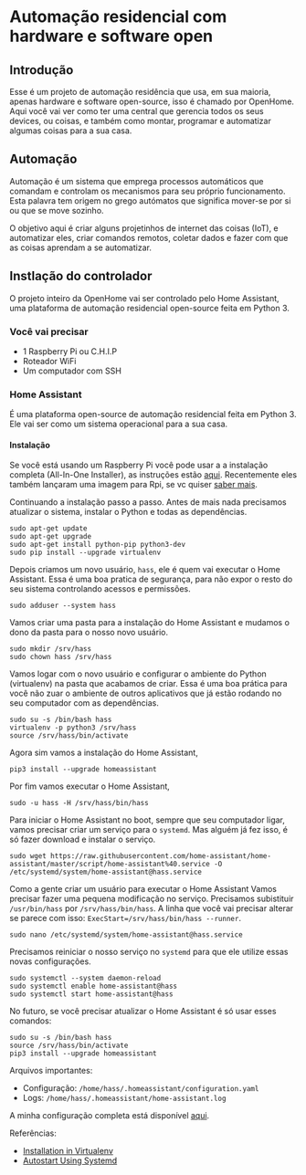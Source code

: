 # Automação residencial com hardware e software open

## Introdução

Esse é um projeto de automação residência que usa, em sua maioria, apenas hardware e software open-source, isso é chamado por OpenHome. Aqui você vai ver como ter uma central que gerencia todos os seus devices, ou coisas, e também como montar, programar e automatizar algumas coisas para a sua casa.

## Automação

Automação é um sistema que emprega processos automáticos que comandam e controlam os mecanismos para seu próprio funcionamento. Esta palavra tem origem no grego autómatos que significa mover-se por si ou que se move sozinho.

O objetivo aqui é criar alguns projetinhos de internet das coisas (IoT), e automatizar eles, criar comandos remotos, coletar dados e fazer com que as coisas aprendam a se automatizar.

## Instlação do controlador

O projeto inteiro da OpenHome vai ser controlado pelo Home Assistant, uma plataforma de automação residencial open-source feita em Python 3.

### Você vai precisar

* 1 Raspberry Pi ou C.H.I.P
* Roteador WiFi
* Um computador com SSH

### Home Assistant

É uma plataforma open-source de automação residencial feita em Python 3. Ele vai ser como um sistema operacional para a sua casa.

#### Instalação

Se você está usando um Raspberry Pi você pode usar a a instalação completa (All-In-One Installer), as instruções estão [aqui](https://home-assistant.io/getting-started/installation-raspberry-pi-all-in-one/). Recentemente eles também lançaram uma imagem para Rpi, se vc quiser [saber mais](https://home-assistant.io/blog/2016/10/01/we-have-raspberry-image-now/).

Continuando a instalação passo a passo. Antes de mais nada precisamos atualizar o sistema, instalar o Python e todas as dependências.

```
sudo apt-get update
sudo apt-get upgrade
sudo apt-get install python-pip python3-dev
sudo pip install --upgrade virtualenv
```

Depois criamos um novo usuário, `hass`, ele é quem vai executar o Home Assistant. Essa é uma boa pratica de segurança, para não expor o resto do seu sistema controlando acessos e permissões.


```
sudo adduser --system hass
```

Vamos criar uma pasta para a instalação do Home Assistant e mudamos o dono da pasta para o nosso novo usuário.

```
sudo mkdir /srv/hass
sudo chown hass /srv/hass
```

Vamos logar com o novo usuário e configurar o ambiente do Python (virtualenv) na pasta que acabamos de criar. Essa é uma boa prática para você não zuar o ambiente de outros aplicativos que já estão rodando no seu computador com as dependências.

```
sudo su -s /bin/bash hass
virtualenv -p python3 /srv/hass
source /srv/hass/bin/activate
```

Agora sim vamos a instalação do Home Assistant,

```
pip3 install --upgrade homeassistant
```

Por fim vamos executar o Home Assistant,

```
sudo -u hass -H /srv/hass/bin/hass
```

Para iniciar o Home Assistant no boot, sempre que seu computador ligar, vamos precisar criar um serviço para o `systemd`. Mas alguém já fez isso, é só fazer download e instalar o serviço.

```
sudo wget https://raw.githubusercontent.com/home-assistant/home-assistant/master/script/home-assistant%40.service -O /etc/systemd/system/home-assistant@hass.service
```

Como a gente criar um usuário para executar o Home Assistant Vamos precisar fazer uma pequena modificação no serviço. Precisamos subistituir `/usr/bin/hass` por `/srv/hass/bin/hass`. A linha que você vai precisar alterar se parece com isso: `ExecStart=/srv/hass/bin/hass --runner`.

```
sudo nano /etc/systemd/system/home-assistant@hass.service
```

Precisamos reiniciar o nosso serviço no `systemd` para que ele utilize essas novas configurações.

```
sudo systemctl --system daemon-reload
sudo systemctl enable home-assistant@hass
sudo systemctl start home-assistant@hass
```

No futuro, se você precisar atualizar o Home Assistant é só usar esses comandos:

```
sudo su -s /bin/bash hass
source /srv/hass/bin/activate
pip3 install --upgrade homeassistant
```

Arquivos importantes:


- Configuração: `/home/hass/.homeassistant/configuration.yaml`
- Logs: `/home/hass/.homeassistant/home-assistant.log`

A minha configuração completa está disponível [aqui](configuration/home_assistant).

Referências:

- [Installation in Virtualenv](https://home-assistant.io/getting-started/installation-virtualenv/)
- [Autostart Using Systemd](https://home-assistant.io/getting-started/autostart-systemd/)

